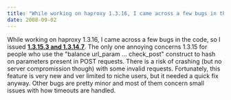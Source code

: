 ```yaml
---
title: "While working on haproxy 1.3.16, I came across a few bugs in the code, so I issued 1.3.15.3 and 1.3.14.7."
date: 2008-09-02
---
```


While working on haproxy 1.3.16, I came across a few bugs in the code, so I issued **[1.3.15.3 and 1.3.14.7](download/1.3/src/)**. The only one annoying concerns 1.3.15 for people who use the "balance url\_param ... check\_post" construct to hash on parameters present in POST requests. There is a risk of crashing (but no server compromission though) with some invalid requests. Fortunately, this feature is very new and ver limited to niche users, but it needed a quick fix anyway. Other bugs are pretty minor and most of them concern small issues with how timeouts are handled.
